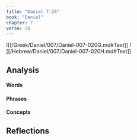 ```yaml
---
title: "Daniel 7:20"
book: "Daniel"
chapter: 7
verse: 20
---
```

![[/Greek/Daniel/007/Daniel-007-020G.md#Text]]
![[/Hebrew/Daniel/007/Daniel-007-020H.md#Text]]

## Analysis

#### Words

#### Phrases

#### Concepts

## Reflections
